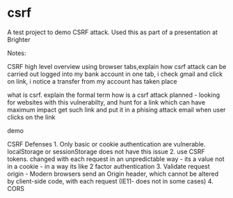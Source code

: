 # csrf

A test project to demo CSRF attack. Used this as part of a presentation at Brighter

Notes:

CSRF
  high level overview
  using browser tabs,explain how csrf attack can be carried out
    logged into my bank account in one tab, i check gmail and click on link, i notice a transfer from my account has taken place

  what is csrf. explain the formal term
    how is a csrf attack planned - looking for websites with this vulnerabilty, and hunt for a link which can have maximum impact
    get such link and put it in a phising attack email
    when user clicks on the link

  demo
    
  CSRF Defenses
    1. Only basic or cookie authentication are vulnerable. localStorage or sessionStorage does not have this issue
    2. use CSRF tokens. changed with each request in an unpredictable way - its a value not in a cookie - in a way its like 2 factor authentication
    3. Validate request origin - Modern browsers send an Origin header, which cannot be altered by client-side code, with each request (IE11- does not in some cases)
    4. CORS
